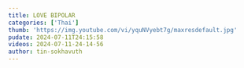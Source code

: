 ```yaml
---
title: LOVE BIPOLAR
categories: ['Thai']
thumb: 'https://img.youtube.com/vi/yquNVyebt7g/maxresdefault.jpg'
pudate: 2024-07-11T24:15:58
videos: 2024-07-11-24-14-56
author: tin-sokhavuth
---
```

